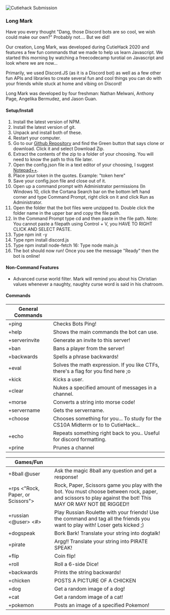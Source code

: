 ![Cutiehack Submission](https://cdn.discordapp.com/attachments/768155187625590784/774831519192842280/unknown.png)


### Long Mark

Have you every thought "Dang, those Discord bots are so cool, we wish could make our own?"  Probably not.... But we did! 

Our creation, Long Mark, was developed during CutieHack 2020 and features a few fun commands that we made to help us learn Javascript. We started this morning by watching a freecodecamp turotial on Javascript and look where we are now...

Primarily, we used Discord.JS (as it is a Discord bot) as well as a few other fun APIs and libraries to create several fun and cool things you can do with your friends while stuck at home and vibing on Discord!

Long Mark was developed by four freshman: Nathan Melwani, Anthony Page, Angelika Bermudez, and Jason Guan.

#### Setup/Install
 1. Install the latest version of NPM.
 2. Install the latest version of git.
 3. Unpack and install both of these. 
 4. Restart your computer.
 5. Go to our [Github Repository](https://github.com/NateM135/cutie-hack-2020) and find the Green button that says clone or download. Click it and select Download Zip.
 6. Extract the contents of the zip to a folder of your choosing. You will need to know the path to this file later.
 7. Open the config.json file in a text editor of your choosing, I suggest [Notepad++](https://notepad-plus-plus.org/).
 8. Place your token in the quotes. Example: "token here"
 9. Save your config.json file and close out of it.
 10. Open up a command prompt with Administrator permissions (In Windows 10, click the Cortana Search bar on the bottom left hand corner and type Command Prompt, right click on it and click Run as Administrator. 
 11. Open the folder that the bot files were unzipped to. Double click the folder name in the upper bar and copy the file path. 
 12. In the Command Prompt type cd and then paste in the file path. Note: You cannot paste a filepath using Control + V, you HAVE TO RIGHT CLICK AND SELECT PASTE.
 13. Type npm init -y
 14. Type npm install discord.js
 15. Type npm install node-fetch
 16: Type node main.js
 14. The bot should now run! Once you see the message "Ready" then the bot is online!
 


#### Non-Command Features

 - Advanced curse world filter. Mark will remind you about his Christian values whenever a naughty, naughty curse word is said in his chatroom.

#### Commands

| General Commands| |
| -- |-- |
|+ping| Checks Bots Ping!|
|+help| Shows the main commands the bot can use.|
|+serverinvite| Generate an invite to this server!|
|+ban <user>| Bans a player from the server!|
|+backwards <phrase>| Spells a phrase backwards!|
|+eval <expression>| Solves the math expression. If you like CTFs, there's a flag for you find here ;o|
|+kick <user>| Kicks a user.|
|+clear <number of messages to delete>| Nukes a specified amount of messages in a channel.|
|+morse <message>| Converts a string into morse code!|
|+servername| Gets the servername.|
|+choose <option> <option2> <option n>|Chooses something for you... To study for the CS10A Midterm or to to CutieHack...|
|+echo <string>|Repeats something right back to you.. Useful for discord formatting.|
|+prine <int>|Prunes a channel|
 
 

|Games/Fun||
|--|--|
|+8ball @user| Ask the magic 8ball any question and get a response!|
|+rps <"Rock, Paper, or Scissors">| Rock, Paper, Scissors game you play with the bot. You must choose between rock, paper, and scissors to play against the bot! This MAY OR MAY NOT BE RIGGED!!
|+russian <@user> <#> |Play Russian Roulette with your friends! Use the command and tag all the friends you want to play with! Loser gets kicked ;)
|+dogspeak <string>| Bork Bark! Translate your string into dogtalk!|
|+pirate <string>| Argg!! Translate your string into PIRATE SPEAK!|
|+flip| Coin flip!|
|+roll| Roll a 6-side Dice!|
|+backwards <string>| Prints the string backwards!|
|+chicken| POSTS A PICTURE OF A CHICKEN|
|+dog| Get a random image of a dog!|
|+cat| Get a random image of a cat!|
|+pokemon <pokemon>| Posts an image of a specified Pokemon!|
 










